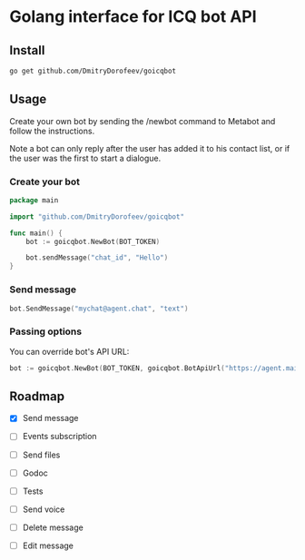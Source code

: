 # Golang interface for ICQ bot API

## Install
```bash
go get github.com/DmitryDorofeev/goicqbot
```

## Usage

Create your own bot by sending the /newbot command to Metabot and follow the instructions.

Note a bot can only reply after the user has added it to his contact list, or if the user was the first to start a dialogue.

### Create your bot

```go
package main

import "github.com/DmitryDorofeev/goicqbot"

func main() {
    bot := goicqbot.NewBot(BOT_TOKEN)

    bot.sendMessage("chat_id", "Hello")
}
```

### Send message

```go
bot.SendMessage("mychat@agent.chat", "text")
```

### Passing options

You can override bot's API URL:

```go
bot := goicqbot.NewBot(BOT_TOKEN, goicqbot.BotApiUrl("https://agent.mail.ru/bot/v1"))
```



## Roadmap

- [x] Send message

- [ ] Events subscription

- [ ] Send files

- [ ] Godoc

- [ ] Tests

- [ ] Send voice

- [ ] Delete message

- [ ] Edit message